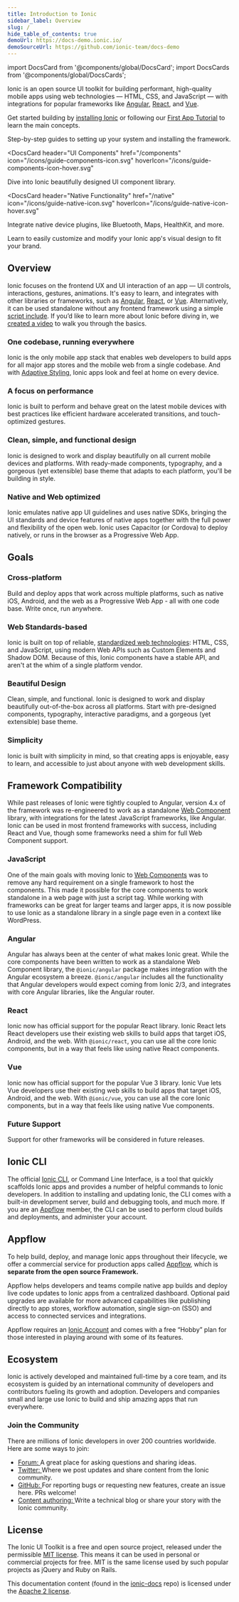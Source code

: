 ```yaml
---
title: Introduction to Ionic
sidebar_label: Overview
slug: /
hide_table_of_contents: true
demoUrl: https://docs-demo.ionic.io/
demoSourceUrl: https://github.com/ionic-team/docs-demo
---
```


import DocsCard from '@components/global/DocsCard';
import DocsCards from '@components/global/DocsCards';

<head>
  <title>Open-Source UI Toolkit to Create Your Own Mobile Apps</title>
  <meta
    name="description"
    content="Ionic Framework is an open-source UI toolkit to create your own mobile apps using web technologies with integrations for popular frameworks."
  />
  <link rel="canonical" href="https://ionicframework.com/docs" />
  <link rel="alternate" href="https://ionicframework.com/docs" hreflang="x-default" />
  <link rel="alternate" href="https://ionicframework.com/docs" hreflang="en" />
  <meta property="og:url" content="https://ionicframework.com/docs" />
</head>

Ionic is an open source UI toolkit for building performant, high-quality mobile apps using web technologies — HTML, CSS, and JavaScript — with integrations for popular frameworks like [Angular](angular/overview.md), [React](react.md), and [Vue](vue/overview.md).

Get started building by [installing Ionic](intro/cli.md) or following our [First App Tutorial](intro/next.md#build-your-first-app) to learn the main concepts.

<intro-end />

<DocsCards>
  <DocsCard header="Installation Guide" href="/intro/cli" icon="/icons/guide-installation-icon.svg" hoverIcon="/icons/guide-installation-icon-hover.svg">
    <p>Step-by-step guides to setting up your system and installing the framework.</p>
  </DocsCard>

<DocsCard
  header="UI Components"
  href="/components"
  icon="/icons/guide-components-icon.svg"
  hoverIcon="/icons/guide-components-icon-hover.svg"
>
  <p>Dive into Ionic beautifully designed UI component library.</p>
</DocsCard>

<DocsCard
  header="Native Functionality"
  href="/native"
  icon="/icons/guide-native-icon.svg"
  hoverIcon="/icons/guide-native-icon-hover.svg"
>
  <p>Integrate native device plugins, like Bluetooth, Maps, HealthKit, and more.</p>
</DocsCard>

  <DocsCard header="Theming" href="/theming/basics" icon="/icons/guide-theming-icon.svg" hoverIcon="/icons/guide-theming-icon-hover.svg">
    <p>Learn to easily customize and modify your Ionic app's visual design to fit your brand.</p>
  </DocsCard>
</DocsCards>

## Overview

Ionic focuses on the frontend UX and UI interaction of an app — UI controls, interactions, gestures, animations. It's easy to learn, and integrates with other libraries or frameworks, such as [Angular](angular/overview.md), [React](react.md), or [Vue](vue/overview.md). Alternatively, it can be used standalone without any frontend framework using a simple [script include](intro/cdn.md). If you’d like to learn more about Ionic before diving in, we <a href="https://youtu.be/p3AN3igqiRc" target="_blank">created a video</a> to walk you through the basics.

### One codebase, running everywhere

Ionic is the only mobile app stack that enables web developers to build apps for all major app stores and the mobile web from a single codebase. And with [Adaptive Styling](theming/platform-styles.md), Ionic apps look and feel at home on every device.

### A focus on performance

Ionic is built to perform and behave great on the latest mobile devices with best practices like efficient hardware accelerated transitions, and touch-optimized gestures.

### Clean, simple, and functional design

Ionic is designed to work and display beautifully on all current mobile devices and platforms. With ready-made components, typography, and a gorgeous (yet extensible) base theme that adapts to each platform, you'll be building in style.

### Native and Web optimized

Ionic emulates native app UI guidelines and uses native SDKs, bringing the UI standards and device features of native apps together with the full power and flexibility of the open web. Ionic uses Capacitor (or Cordova) to deploy natively, or runs in the browser as a Progressive Web App.

## Goals

### Cross-platform

Build and deploy apps that work across multiple platforms, such as native iOS, Android, and the web as a Progressive Web App - all with one code base. Write once, run anywhere.

### Web Standards-based

Ionic is built on top of reliable, [standardized web technologies](reference/glossary.md#web-standards): HTML, CSS, and JavaScript, using modern Web APIs such as Custom Elements and Shadow DOM. Because of this, Ionic components have a stable API, and aren't at the whim of a single platform vendor.

### Beautiful Design

Clean, simple, and functional. Ionic is designed to work and display beautifully out-of-the-box across all platforms.
Start with pre-designed components, typography, interactive paradigms, and a gorgeous (yet extensible) base theme.

### Simplicity

Ionic is built with simplicity in mind, so that creating apps is enjoyable, easy to learn, and accessible to just about anyone with web development skills.

## Framework Compatibility

While past releases of Ionic were tightly coupled to Angular, version 4.x of the framework was re-engineered to work as a standalone <a href="https://developer.mozilla.org/en-US/docs/Web/Web_Components" target="_blank">Web Component</a> library, with integrations for the latest JavaScript frameworks, like Angular. Ionic can be used in most frontend frameworks with success, including React and Vue, though some frameworks need a shim for full Web Component support.

### JavaScript

One of the main goals with moving Ionic to <a href="https://developer.mozilla.org/en-US/docs/Web/Web_Components" target="_blank">Web Components</a> was to remove any hard requirement on a single framework to host the components. This made it possible for the core components to work standalone in a web page with just a script tag. While working with frameworks can be great for larger teams and larger apps, it is now possible to use Ionic as a standalone library in a single page even in a context like WordPress.

### Angular

Angular has always been at the center of what makes Ionic great. While the core components have been written to work as a standalone Web Component library, the `@ionic/angular` package makes integration with the Angular ecosystem a breeze. `@ionic/angular` includes all the functionality that Angular developers would expect coming from Ionic 2/3, and integrates with core Angular libraries, like the Angular router.

### React

Ionic now has official support for the popular React library. Ionic React lets React developers use their existing web skills to build apps that target iOS, Android, and the web. With `@ionic/react`, you can use all the core Ionic components, but in a way that feels like using native React components.

### Vue

Ionic now has official support for the popular Vue 3 library. Ionic Vue lets Vue developers use their existing web skills to build apps that target iOS, Android, and the web. With `@ionic/vue`, you can use all the core Ionic components, but in a way that feels like using native Vue components.

### Future Support

Support for other frameworks will be considered in future releases.

## Ionic CLI

The official [Ionic CLI](/cli), or Command Line Interface, is a tool that quickly scaffolds Ionic apps and provides a number of helpful commands to Ionic developers. In addition to installing and updating Ionic, the CLI comes with a built-in development server, build and debugging tools, and much more. If you are an [Appflow](#appflow) member, the CLI can be used to perform cloud builds and deployments, and administer your account.

## Appflow

To help build, deploy, and manage Ionic apps throughout their lifecycle, we offer a commercial service for production apps called <a href="https://ionic.io/appflow" target="_blank">Appflow</a>, which is <strong>separate from the open source Framework.</strong>

Appflow helps developers and teams compile native app builds and deploy live code updates to Ionic apps from a centralized dashboard. Optional paid upgrades are available for more advanced capabilities like publishing directly to app stores, workflow automation, single sign-on (SSO) and access to connected services and integrations.

Appflow requires an <a href="https://dashboard.ionicframework.com/signup" target="_blank">Ionic Account</a> and comes with a free “Hobby” plan for those interested in playing around with some of its features.

## Ecosystem

Ionic is actively developed and maintained full-time by a core team, and its ecosystem is guided by an international community of developers and contributors fueling its growth and adoption. Developers and companies small and large use Ionic to build and ship amazing apps that run everywhere.

### Join the Community

There are millions of Ionic developers in over 200 countries worldwide. Here are some ways to join:

- <a href="https://forum.ionicframework.com/" target="_blank">
    Forum:
  </a> A great place for asking questions and sharing ideas.
- <a href="https://twitter.com/ionicframework" target="_blank">
    Twitter:
  </a> Where we post updates and share content from the Ionic community.
- <a href="https://github.com/ionic-team/ionic" target="_blank">
    GitHub:
  </a> For reporting bugs or requesting new features, create an issue here. PRs welcome!
- <a href="https://ionicframework.com/contributors" target="_blank">
    Content authoring:
  </a> Write a technical blog or share your story with the Ionic community.

## License

The Ionic UI Toolkit is a free and open source project, released under the permissible <a href="https://opensource.org/licenses/MIT" target="_blank">MIT license</a>. This means it can be used in personal or commercial projects for free. MIT is the same license used by such popular projects as jQuery and Ruby on Rails.

This documentation content (found in the <a href="https://github.com/ionic-team/ionic-docs" target="_blank">ionic-docs</a> repo) is licensed under the <a href="https://www.apache.org/licenses/LICENSE-2.0" target="_blank">Apache 2 license</a>.